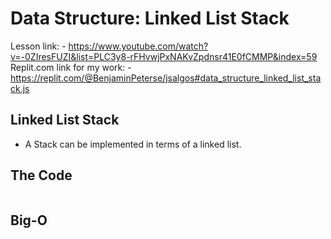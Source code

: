 # Data Structure: Linked List Stack

Lesson link:
    - https://www.youtube.com/watch?v=-0ZIresFUZI&list=PLC3y8-rFHvwjPxNAKvZpdnsr41E0fCMMP&index=59
Replit.com link for my work:
    - https://replit.com/@BenjaminPeterse/jsalgos#data_structure_linked_list_stack.js
## Linked List Stack

- A Stack can be implemented in terms of a linked list.

## The Code

```javascript

```

## Big-O

